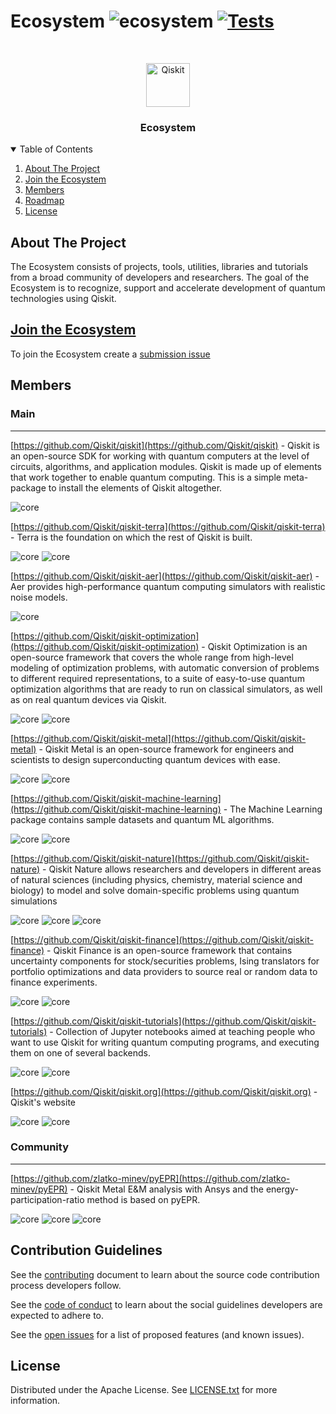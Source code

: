 # Ecosystem ![ecosystem](https://img.shields.io/badge/Qiskit-Ecosystem-blueviolet) [![Tests](https://github.com/qiskit-community/ecosystem/actions/workflows/tests.yml/badge.svg?branch=main)](https://github.com/qiskit-community/ecosystem/actions/workflows/tests.yml)

<!-- PROJECT LOGO -->
<br />
<p align="center">
  <p align="center">
    <a href="https://qiskit.org/">
      <img alt="Qiskit" src="https://qiskit.org/images/qiskit-logo.png" width="70" />
    </a>
  </p>
  <h3 align="center">Ecosystem</h3>
</p>


<!-- TABLE OF CONTENTS -->
<details open="open">
  <summary>Table of Contents</summary>
  <ol>
    <li>
      <a href="#about-the-project">About The Project</a>
    </li>
    <li><a href="#join-the-ecosystem">Join the Ecosystem</a></li>
    <li><a href="#members">Members</a></li>
    <li><a href="#roadmap">Roadmap</a></li>
    <li><a href="#license">License</a></li>
  </ol>
</details>



<!-- ABOUT THE PROJECT -->
## About The Project

The Ecosystem consists of projects, tools, utilities, libraries and tutorials from a broad community of developers and researchers.
The goal of the Ecosystem is to recognize, support and accelerate development of quantum technologies using Qiskit.



## [Join the Ecosystem](https://github.com/qiskit-community/ecosystem/issues/new?labels=&template=submission.yml&title=%5BSubmission%5D%3A+)

To join the Ecosystem create a [submission issue](https://github.com/qiskit-community/ecosystem/issues/new?labels=&template=submission.yml&title=%5BSubmission%5D%3A+)


## Members


### Main 
<hr/>

[https://github.com/Qiskit/qiskit](https://github.com/Qiskit/qiskit) - Qiskit is an open-source SDK for working with quantum computers at the level of circuits, algorithms, and application modules. Qiskit is made up of elements that work together to enable quantum computing. This is a simple meta-package to install the elements of Qiskit altogether.


![core](https://img.shields.io/badge/meta-gray.svg)

[https://github.com/Qiskit/qiskit-terra](https://github.com/Qiskit/qiskit-terra) - Terra is the foundation on which the rest of Qiskit is built.


![core](https://img.shields.io/badge/circuit-gray.svg)
![core](https://img.shields.io/badge/pulse-gray.svg)

[https://github.com/Qiskit/qiskit-aer](https://github.com/Qiskit/qiskit-aer) - Aer provides high-performance quantum computing simulators with realistic noise models.


![core](https://img.shields.io/badge/simulation-gray.svg)

[https://github.com/Qiskit/qiskit-optimization](https://github.com/Qiskit/qiskit-optimization) - Qiskit Optimization is an open-source framework that covers the whole range from high-level modeling of optimization problems, with automatic conversion of problems to different required representations, to a suite of easy-to-use quantum optimization algorithms that are ready to run on classical simulators, as well as on real quantum devices via Qiskit.


![core](https://img.shields.io/badge/algorithms-gray.svg)
![core](https://img.shields.io/badge/optimization-gray.svg)

[https://github.com/Qiskit/qiskit-metal](https://github.com/Qiskit/qiskit-metal) - Qiskit Metal is an open-source framework for engineers and scientists to design superconducting quantum devices with ease.


![core](https://img.shields.io/badge/hardware-gray.svg)
![core](https://img.shields.io/badge/design-gray.svg)

[https://github.com/Qiskit/qiskit-machine-learning](https://github.com/Qiskit/qiskit-machine-learning) - The Machine Learning package contains sample datasets and quantum ML algorithms.


![core](https://img.shields.io/badge/algorithms-gray.svg)
![core](https://img.shields.io/badge/ml-gray.svg)

[https://github.com/Qiskit/qiskit-nature](https://github.com/Qiskit/qiskit-nature) - Qiskit Nature allows researchers and developers in different areas of natural sciences (including physics, chemistry, material science and biology) to model and solve domain-specific problems using quantum simulations


![core](https://img.shields.io/badge/algorithms-gray.svg)
![core](https://img.shields.io/badge/physics-gray.svg)
![core](https://img.shields.io/badge/chemistry-gray.svg)

[https://github.com/Qiskit/qiskit-finance](https://github.com/Qiskit/qiskit-finance) - Qiskit Finance is an open-source framework that contains uncertainty components for stock/securities problems, Ising translators for portfolio optimizations and data providers to source real or random data to finance experiments.


![core](https://img.shields.io/badge/algorithms-gray.svg)
![core](https://img.shields.io/badge/finance-gray.svg)

[https://github.com/Qiskit/qiskit-tutorials](https://github.com/Qiskit/qiskit-tutorials) - Collection of Jupyter notebooks aimed at teaching people who want to use Qiskit for writing quantum computing programs, and executing them on one of several backends.


![core](https://img.shields.io/badge/education-gray.svg)
![core](https://img.shields.io/badge/community-gray.svg)

[https://github.com/Qiskit/qiskit.org](https://github.com/Qiskit/qiskit.org) - Qiskit's website


![core](https://img.shields.io/badge/community-gray.svg)
![core](https://img.shields.io/badge/web-gray.svg)




### Community
<hr/>

[https://github.com/zlatko-minev/pyEPR](https://github.com/zlatko-minev/pyEPR) - Qiskit Metal E&M analysis with Ansys and the energy-participation-ratio method is based on pyEPR.


![core](https://img.shields.io/badge/plugin-gray.svg) 
![core](https://img.shields.io/badge/STABLE_COMPATIBLE-0.18.3-green.svg) 
![core](https://img.shields.io/badge/DEV_COMPATIBLE-0.19.0-green.svg)



## Contribution Guidelines

See the [contributing](./CONTRIBUTING.md) document to learn about the source code contribution process developers follow.

See the [code of conduct](./CODE_OF_CONDUCT.md) to learn about the social guidelines developers are expected to adhere to.

See the [open issues](https://github.com/qiskit-community/ecosystem/issues) for a list of proposed features (and known issues).

## License

Distributed under the Apache License. See [LICENSE.txt](./LICENSE) for more information.